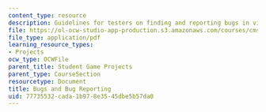 ```yaml
---
content_type: resource
description: Guidelines for testers on finding and reporting bugs in video games.
file: https://ol-ocw-studio-app-production.s3.amazonaws.com/courses/cms-611j-creating-video-games-fall-2014/77735532cada1b978e3545dbe5b57da0_MITCMS_611JF14_BugReportng.pdf
file_type: application/pdf
learning_resource_types:
- Projects
ocw_type: OCWFile
parent_title: Student Game Projects
parent_type: CourseSection
resourcetype: Document
title: Bugs and Bug Reporting
uid: 77735532-cada-1b97-8e35-45dbe5b57da0
---
```

